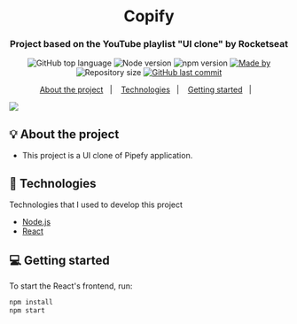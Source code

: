 <h1 align="center">Copify</h1>
<h3 align="center">Project based on the YouTube playlist "UI clone" by Rocketseat</h3>

<p align="center">
  <img alt="GitHub top language" src="https://img.shields.io/github/languages/top/MarcosCastelo/Copify?color=%237e57c2">
  
  <img alt="Node version" src="https://img.shields.io/badge/node.js@14.7.0-informational?logo=Node.JS&color=%237e57c2">
  
  <img alt="npm version" src="https://img.shields.io/badge/npm-6.14.7-informational?logo=npm&color=%237e57c2">

  <a href="https://www.linkedin.com/in/marcos-castelo-74a3b9118/">
    <img alt="Made by" src="https://img.shields.io/badge/made%20by-Marcos%20Castelo-%237e57c2">
  </a>
  
  <img alt="Repository size" src="https://img.shields.io/github/repo-size/JohnEmerson1406/Proffy?color=%237e57c2">
  
  <a href="https://github.com/MarcosCastelo/Copify/commits/master">
    <img alt="GitHub last commit" src="https://img.shields.io/github/last-commit/MarcosCastelo/Copify?color=%237e57c2">
  </a>
</p>

<p align="center">
  <a href="#bulb-about-the-project">About the project</a>&nbsp;&nbsp;&nbsp;|&nbsp;&nbsp;&nbsp;
  <a href="#rocket-technologies">Technologies</a>&nbsp;&nbsp;&nbsp;|&nbsp;&nbsp;&nbsp;
  <a href="#computer-getting-started">Getting started</a>&nbsp;&nbsp;&nbsp;|&nbsp;&nbsp;&nbsp;
</p>

<img align="center" src="https://i.imgur.com/QrY8oIa.png"></img>

## :bulb: About the project

- This project is a UI clone of Pipefy application.

## :rocket: Technologies

Technologies that I used to develop this project

- [Node.js](https://nodejs.org/en)
- [React](https://reactjs.org)

## :computer: Getting started

To start the React's frontend, run:
```bash
npm install
npm start
